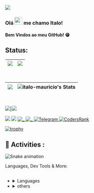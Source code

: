 
[![](https://visitcount.itsvg.in/api?id=italo-mauricio&label=Profile%20Views&color=0&icon=0&pretty=false)](https://visitcount.itsvg.in)


### Olá <img src="https://media.giphy.com/media/hvRJCLFzcasrR4ia7z/giphy.gif" width="25px"> me chamo Italo!  



#### Bem Vindos ao meu GitHub! :grin: 



## Status:

|![](http://github-profile-summary-cards.vercel.app/api/cards/profile-details?username=italo-mauricio&theme=github_dark)|![](http://github-profile-summary-cards.vercel.app/api/cards/productive-time?username=italo-mauricio&theme=github_dark&utcOffset=8)|
|---|---|
<br> 
    

|![](https://github-readme-streak-stats.herokuapp.com/?user=italo-mauricio&theme=vue-dark&hide_border=false)|![italo-mauricio's Stats](https://github-readme-stats.vercel.app/api?username=italo-mauricio&theme=vue-dark&show_icons=true&hide_border=true&count_private=true)|
|---|---|
<br>

![](http://github-profile-summary-cards.vercel.app/api/cards/repos-per-language?username=italo-mauricio&theme=github_dark)|![](http://github-profile-summary-cards.vercel.app/api/cards/most-commit-language?username=italo-mauricio&theme=github_dark)

[<img src = "https://img.shields.io/badge/instagram-%23E4405F.svg?&style=for-the-badge&logo=instagram&logoColor=white">](https://www.instagram.com/italomauricio1/)
<a href = "mailto:italogithub@gmail.com"><img src="https://img.shields.io/badge/Gmail-D14836?style=for-the-badge&logo=gmail&logoColor=white" target="_blank"></a>
<a id="twitter" href="https://twitter.com/aIowny" target="_blank">
<img src="https://img.shields.io/badge/Twitter-1DA1F2?style=for-the-badge&logo=twitter&logoColor=white" alt="_" />
</a>
 <a id="linkedin" href="https://www.linkedin.com/in/italo-mauricio" target="_blank">
    <img src="https://img.shields.io/badge/LinkedIn-0077B5?style=for-the-badge&logo=linkedin&logoColor=white" alt="_" />
  </a>
<a id="telegram" href="https://t.me/italomauricio1" target="_blank">
  ![Telegram](https://img.shields.io/static/v1?style=for-the-badge&message=Telegram&color=26A5E4&logo=Telegram&logoColor=FFFFFF&label=)
 </a>
[![CodersRank](https://img.shields.io/static/v1?style=for-the-badge&message=CodersRank&color=000000&logo=CodersRank&logoColor=28B463&label=)](https://profile.codersrank.io/user/italo-mauricio)

[![trophy](https://github-profile-trophy.vercel.app/?username=italo-mauricio&theme=onedark)](https://github.com/italo-mauricio/github-profile-trophy)


## :snake: Activities :

![Snake animation](https://github.com/italomauricio1/italo-mauricio/blob/output/github-contribution-grid-snake.svg)
 
<summary>Languages, Dev Tools & More:</summary>
<br>
<ul><li>
<details>
<summary>Languages</summary>
<br>
<img src="https://img.shields.io/badge/python-110B90?style=for-the-badge&logo=python&logoColor=BCBF00">
<img src="https://img.shields.io/static/v1?style=for-the-badge&message=C&color=222222&logo=C&logoColor=A8B9CC&label=">
<img src="https://img.shields.io/static/v1?style=for-the-badge&message=rust&color=00599C&logo=rust&logoColor=FFFFFF&label=">
<img src="https://img.shields.io/badge/go-%23ED0000.svg?style=for-the-badge&logo=go&logoColor=white">
<img src="https://img.shields.io/static/v1?style=for-the-badge&message=javascript&color=CF0677&logo=javascript&logoColor=FFFFFF&label=">
<img src="https://img.shields.io/badge/html5-%23ED0000.svg?style=for-the-badge&logo=html5&logoColor=white">
<img src="https://img.shields.io/badge/css3-%23ED0000.svg?style=for-the-badge&logo=css3&logoColor=white">
<br>
 
</details></li>
<li>
<details>
<summary>others</summary>
<br>
<img src="https://img.shields.io/static/v1?style=for-the-badge&message=Git&color=D4AC0D&logo=Git&logoColor=FFFFFF&label=">
<img src="https://img.shields.io/badge/Linux-FCC624?style=for-the-badge&logo=linux&logoColor=black">
<img src="https://img.shields.io/badge/Visual%20Studio-5C2D91.svg?style=for-the-badge&logo=visual-studio&logoColor=white">
</details></li></ul>
</details>





